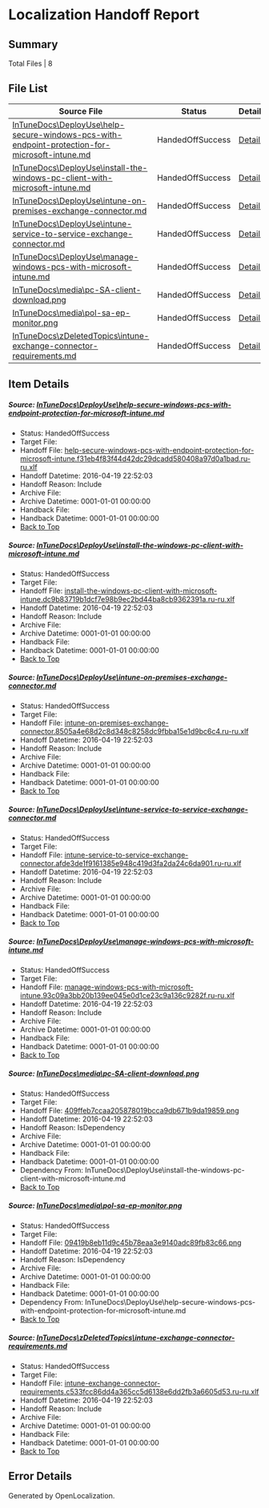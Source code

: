 # <a name='report-top'></a> Localization Handoff Report

## Summary
 Total Files | 8

## File List
 Source File | Status | Details 
 ----------- | ------ | ------- 
 [InTuneDocs\DeployUse\help-secure-windows-pcs-with-endpoint-protection-for-microsoft-intune.md](https://github.com/Microsoft/IntuneDocs-pr/blob/e8de87c0ee2e2aee4f56d599b1742139f453848b/InTuneDocs/DeployUse/help-secure-windows-pcs-with-endpoint-protection-for-microsoft-intune.md) | HandedOffSuccess | [Details](#d5d8efe8949ad03dcd833567ef5fe52435e16e0061)
 [InTuneDocs\DeployUse\install-the-windows-pc-client-with-microsoft-intune.md](https://github.com/Microsoft/IntuneDocs-pr/blob/e8de87c0ee2e2aee4f56d599b1742139f453848b/InTuneDocs/DeployUse/install-the-windows-pc-client-with-microsoft-intune.md) | HandedOffSuccess | [Details](#ad8df5727333cb458fc548c4d0e3308478e115ad65)
 [InTuneDocs\DeployUse\intune-on-premises-exchange-connector.md](https://github.com/Microsoft/IntuneDocs-pr/blob/e8de87c0ee2e2aee4f56d599b1742139f453848b/InTuneDocs/DeployUse/intune-on-premises-exchange-connector.md) | HandedOffSuccess | [Details](#918243f549e2ff5a8b7d793bd718a21f0e0a85a067)
 [InTuneDocs\DeployUse\intune-service-to-service-exchange-connector.md](https://github.com/Microsoft/IntuneDocs-pr/blob/e8de87c0ee2e2aee4f56d599b1742139f453848b/InTuneDocs/DeployUse/intune-service-to-service-exchange-connector.md) | HandedOffSuccess | [Details](#90d4dbedfac3cb0bb630e390804a883f2b4d5edf68)
 [InTuneDocs\DeployUse\manage-windows-pcs-with-microsoft-intune.md](https://github.com/Microsoft/IntuneDocs-pr/blob/e8de87c0ee2e2aee4f56d599b1742139f453848b/InTuneDocs/DeployUse/manage-windows-pcs-with-microsoft-intune.md) | HandedOffSuccess | [Details](#41269f6ae5abf3916d49c623728026284f247b2a90)
 [InTuneDocs\media\pc-SA-client-download.png](https://github.com/Microsoft/IntuneDocs-pr/blob/e8de87c0ee2e2aee4f56d599b1742139f453848b/InTuneDocs/media/pc-SA-client-download.png) | HandedOffSuccess | [Details](#409ffeb7ccaa205878019bcca9db671b9da198591028)
 [InTuneDocs\media\pol-sa-ep-monitor.png](https://github.com/Microsoft/IntuneDocs-pr/blob/e8de87c0ee2e2aee4f56d599b1742139f453848b/InTuneDocs/media/pol-sa-ep-monitor.png) | HandedOffSuccess | [Details](#09419b8eb11d9c45b78eaa3e9140adc89fb83c661031)
 [InTuneDocs\zDeletedTopics\intune-exchange-connector-requirements.md](https://github.com/Microsoft/IntuneDocs-pr/blob/e8de87c0ee2e2aee4f56d599b1742139f453848b/InTuneDocs/zDeletedTopics/intune-exchange-connector-requirements.md) | HandedOffSuccess | [Details](#922dbb06e22d4b5ffb4524e5f157504077eb14e01451)

## Item Details
##### <a name='d5d8efe8949ad03dcd833567ef5fe52435e16e0061'></a> Source: [InTuneDocs\DeployUse\help-secure-windows-pcs-with-endpoint-protection-for-microsoft-intune.md](https://github.com/Microsoft/IntuneDocs-pr/blob/e8de87c0ee2e2aee4f56d599b1742139f453848b/InTuneDocs/DeployUse/help-secure-windows-pcs-with-endpoint-protection-for-microsoft-intune.md)
* Status: HandedOffSuccess
* Target File: 
* Handoff File: [help-secure-windows-pcs-with-endpoint-protection-for-microsoft-intune.f31eb4f83f44d42dc29dcadd580408a97d0a1bad.ru-ru.xlf](https://github.com/Microsoft/EM.handoff/blob/be9f2966818a31bf4332aefe14b49f83e5e82aeb/ol-handoff/Microsoft/IntuneDocs-pr.ru-ru/master/help-secure-windows-pcs-with-endpoint-protection-for-microsoft-intune.f31eb4f83f44d42dc29dcadd580408a97d0a1bad.ru-ru.xlf)
* Handoff Datetime: 2016-04-19 22:52:03
* Handoff Reason: Include
* Archive File: 
* Archive Datetime: 0001-01-01 00:00:00
* Handback File: 
* Handback Datetime: 0001-01-01 00:00:00
* [Back to Top](#report-top)

##### <a name='ad8df5727333cb458fc548c4d0e3308478e115ad65'></a> Source: [InTuneDocs\DeployUse\install-the-windows-pc-client-with-microsoft-intune.md](https://github.com/Microsoft/IntuneDocs-pr/blob/e8de87c0ee2e2aee4f56d599b1742139f453848b/InTuneDocs/DeployUse/install-the-windows-pc-client-with-microsoft-intune.md)
* Status: HandedOffSuccess
* Target File: 
* Handoff File: [install-the-windows-pc-client-with-microsoft-intune.dc9b83719b1dcf7e98b9ec2bd44ba8cb9362391a.ru-ru.xlf](https://github.com/Microsoft/EM.handoff/blob/be9f2966818a31bf4332aefe14b49f83e5e82aeb/ol-handoff/Microsoft/IntuneDocs-pr.ru-ru/master/install-the-windows-pc-client-with-microsoft-intune.dc9b83719b1dcf7e98b9ec2bd44ba8cb9362391a.ru-ru.xlf)
* Handoff Datetime: 2016-04-19 22:52:03
* Handoff Reason: Include
* Archive File: 
* Archive Datetime: 0001-01-01 00:00:00
* Handback File: 
* Handback Datetime: 0001-01-01 00:00:00
* [Back to Top](#report-top)

##### <a name='918243f549e2ff5a8b7d793bd718a21f0e0a85a067'></a> Source: [InTuneDocs\DeployUse\intune-on-premises-exchange-connector.md](https://github.com/Microsoft/IntuneDocs-pr/blob/e8de87c0ee2e2aee4f56d599b1742139f453848b/InTuneDocs/DeployUse/intune-on-premises-exchange-connector.md)
* Status: HandedOffSuccess
* Target File: 
* Handoff File: [intune-on-premises-exchange-connector.8505a4e68d2c8d348c8258dc9fbba15e1d9bc6c4.ru-ru.xlf](https://github.com/Microsoft/EM.handoff/blob/be9f2966818a31bf4332aefe14b49f83e5e82aeb/ol-handoff/Microsoft/IntuneDocs-pr.ru-ru/master/intune-on-premises-exchange-connector.8505a4e68d2c8d348c8258dc9fbba15e1d9bc6c4.ru-ru.xlf)
* Handoff Datetime: 2016-04-19 22:52:03
* Handoff Reason: Include
* Archive File: 
* Archive Datetime: 0001-01-01 00:00:00
* Handback File: 
* Handback Datetime: 0001-01-01 00:00:00
* [Back to Top](#report-top)

##### <a name='90d4dbedfac3cb0bb630e390804a883f2b4d5edf68'></a> Source: [InTuneDocs\DeployUse\intune-service-to-service-exchange-connector.md](https://github.com/Microsoft/IntuneDocs-pr/blob/e8de87c0ee2e2aee4f56d599b1742139f453848b/InTuneDocs/DeployUse/intune-service-to-service-exchange-connector.md)
* Status: HandedOffSuccess
* Target File: 
* Handoff File: [intune-service-to-service-exchange-connector.afde3de1f9161385e948c419d3fa2da24c6da901.ru-ru.xlf](https://github.com/Microsoft/EM.handoff/blob/be9f2966818a31bf4332aefe14b49f83e5e82aeb/ol-handoff/Microsoft/IntuneDocs-pr.ru-ru/master/intune-service-to-service-exchange-connector.afde3de1f9161385e948c419d3fa2da24c6da901.ru-ru.xlf)
* Handoff Datetime: 2016-04-19 22:52:03
* Handoff Reason: Include
* Archive File: 
* Archive Datetime: 0001-01-01 00:00:00
* Handback File: 
* Handback Datetime: 0001-01-01 00:00:00
* [Back to Top](#report-top)

##### <a name='41269f6ae5abf3916d49c623728026284f247b2a90'></a> Source: [InTuneDocs\DeployUse\manage-windows-pcs-with-microsoft-intune.md](https://github.com/Microsoft/IntuneDocs-pr/blob/e8de87c0ee2e2aee4f56d599b1742139f453848b/InTuneDocs/DeployUse/manage-windows-pcs-with-microsoft-intune.md)
* Status: HandedOffSuccess
* Target File: 
* Handoff File: [manage-windows-pcs-with-microsoft-intune.93c09a3bb20b139ee045e0d1ce23c9a136c9282f.ru-ru.xlf](https://github.com/Microsoft/EM.handoff/blob/be9f2966818a31bf4332aefe14b49f83e5e82aeb/ol-handoff/Microsoft/IntuneDocs-pr.ru-ru/master/manage-windows-pcs-with-microsoft-intune.93c09a3bb20b139ee045e0d1ce23c9a136c9282f.ru-ru.xlf)
* Handoff Datetime: 2016-04-19 22:52:03
* Handoff Reason: Include
* Archive File: 
* Archive Datetime: 0001-01-01 00:00:00
* Handback File: 
* Handback Datetime: 0001-01-01 00:00:00
* [Back to Top](#report-top)

##### <a name='409ffeb7ccaa205878019bcca9db671b9da198591028'></a> Source: [InTuneDocs\media\pc-SA-client-download.png](https://github.com/Microsoft/IntuneDocs-pr/blob/e8de87c0ee2e2aee4f56d599b1742139f453848b/InTuneDocs/media/pc-SA-client-download.png)
* Status: HandedOffSuccess
* Target File: 
* Handoff File: [409ffeb7ccaa205878019bcca9db671b9da19859.png](https://github.com/Microsoft/EM.handoff/blob/be9f2966818a31bf4332aefe14b49f83e5e82aeb/ol-handoff/Microsoft/IntuneDocs-pr.ru-ru/master/409ffeb7ccaa205878019bcca9db671b9da19859.png)
* Handoff Datetime: 2016-04-19 22:52:03
* Handoff Reason: IsDependency
* Archive File: 
* Archive Datetime: 0001-01-01 00:00:00
* Handback File: 
* Handback Datetime: 0001-01-01 00:00:00
* Dependency From: InTuneDocs\DeployUse\install-the-windows-pc-client-with-microsoft-intune.md
* [Back to Top](#report-top)

##### <a name='09419b8eb11d9c45b78eaa3e9140adc89fb83c661031'></a> Source: [InTuneDocs\media\pol-sa-ep-monitor.png](https://github.com/Microsoft/IntuneDocs-pr/blob/e8de87c0ee2e2aee4f56d599b1742139f453848b/InTuneDocs/media/pol-sa-ep-monitor.png)
* Status: HandedOffSuccess
* Target File: 
* Handoff File: [09419b8eb11d9c45b78eaa3e9140adc89fb83c66.png](https://github.com/Microsoft/EM.handoff/blob/be9f2966818a31bf4332aefe14b49f83e5e82aeb/ol-handoff/Microsoft/IntuneDocs-pr.ru-ru/master/09419b8eb11d9c45b78eaa3e9140adc89fb83c66.png)
* Handoff Datetime: 2016-04-19 22:52:03
* Handoff Reason: IsDependency
* Archive File: 
* Archive Datetime: 0001-01-01 00:00:00
* Handback File: 
* Handback Datetime: 0001-01-01 00:00:00
* Dependency From: InTuneDocs\DeployUse\help-secure-windows-pcs-with-endpoint-protection-for-microsoft-intune.md
* [Back to Top](#report-top)

##### <a name='922dbb06e22d4b5ffb4524e5f157504077eb14e01451'></a> Source: [InTuneDocs\zDeletedTopics\intune-exchange-connector-requirements.md](https://github.com/Microsoft/IntuneDocs-pr/blob/e8de87c0ee2e2aee4f56d599b1742139f453848b/InTuneDocs/zDeletedTopics/intune-exchange-connector-requirements.md)
* Status: HandedOffSuccess
* Target File: 
* Handoff File: [intune-exchange-connector-requirements.c533fcc86dd4a365cc5d6138e6dd2fb3a6605d53.ru-ru.xlf](https://github.com/Microsoft/EM.handoff/blob/be9f2966818a31bf4332aefe14b49f83e5e82aeb/ol-handoff/Microsoft/IntuneDocs-pr.ru-ru/master/intune-exchange-connector-requirements.c533fcc86dd4a365cc5d6138e6dd2fb3a6605d53.ru-ru.xlf)
* Handoff Datetime: 2016-04-19 22:52:03
* Handoff Reason: Include
* Archive File: 
* Archive Datetime: 0001-01-01 00:00:00
* Handback File: 
* Handback Datetime: 0001-01-01 00:00:00
* [Back to Top](#report-top)


## Error Details

Generated by OpenLocalization.
